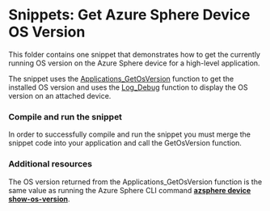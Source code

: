 # Snippets: Get Azure Sphere Device OS Version

This folder contains one snippet that demonstrates how to get the currently running OS version on the Azure Sphere device for a high-level application.

The snippet uses the [Applications_GetOsVersion](https://learn.microsoft.com/azure-sphere/reference/applibs-reference/applibs-applications/function-applications-getosversion) function to get the installed OS version and uses the [Log_Debug](https://learn.microsoft.com/azure-sphere/reference/applibs-reference/applibs-log/function-log-debug) function to display the OS version on an attached device.

### Compile and run the snippet

In order to successfully compile and run the snippet you must
merge the snippet code into your application and call the GetOsVersion function.

### Additional resources

The OS version returned from the Applications_GetOsVersion function is the same value as running the Azure Sphere CLI command [**azsphere device show-os-version**](https://learn.microsoft.com/azure-sphere/reference/azsphere-device#show-os-version).
